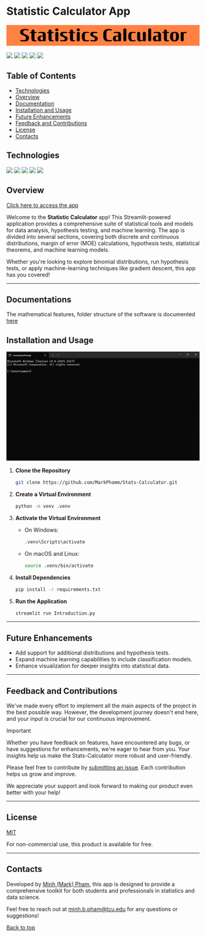 # Statistic Calculator App
<p align="center">
  <img src="Statistics_Calculator.png"/>
</p>
<p>
   <img src='https://img.shields.io/github/commit-activity/t/MarkPhamm/Stats-Calculator/main'>
   <img src='https://img.shields.io/github/created-at/MarkPhamm/Stats-Calculator'>
   <img src='https://img.shields.io/github/last-commit/MarkPhamm/Stats-Calculator'>
   <img src='https://img.shields.io/github/languages/count/MarkPhamm/Stats-Calculator'>
   <img src='https://img.shields.io/github/contributors/markphamm/stats-calculator'>
</p>

## Table of Contents
- [Technologies](#technologies)
- [Overview](#overview)
- [Documentation](#documentations)
- [Installation and Usage](#installation-and-usage)
- [Future Enhancements](#future-enhancements)
- [Feedback and Contributions](#feedback-and-contributions)
- [License](#license)
- [Contacts](#contacts)

## Technologies
<p>
   <img src='https://img.shields.io/badge/Streamlit-black?style=for-the-badge&logo=streamlit&logoColor=%23FF4B4B&labelColor=black&color=%23FF4B4B&link=streamlit.io'>
   <img src='https://img.shields.io/badge/Python-black?style=for-the-badge&logo=python&logoColor=%233776AB&labelColor=black&color=%233776AB&link=https%3A%2F%2Fwww.python.org%2F'>
   <img src='https://img.shields.io/badge/NumPy-black?style=for-the-badge&logo=numpy&logoColor=%23013243&labelColor=white&color=%23013243&link=https%3A%2F%2Fnumpy.org%2F'>
   <img src='https://img.shields.io/badge/SciPy-black?style=for-the-badge&logo=scipy&logoColor=%238CAAE6&labelColor=black&color=%238CAAE6&link=https%3A%2F%2Fscipy.org%2F'>
   <img src='https://img.shields.io/badge/Sklearn-black?style=for-the-badge&logo=scikitlearn&logoColor=%23F7931E&labelColor=black&color=%23F7931E&link=https%3A%2F%2Fscikit-learn.org%2Fstable%2F'>
</p>

## Overview
[Click here to access the app](https://stats-calculator.streamlit.app/)


Welcome to the **Statistic Calculator** app! This Streamlit-powered application provides a comprehensive suite of statistical tools and models for data analysis, hypothesis testing, and machine learning. The app is divided into several sections, covering both discrete and continuous distributions, margin of error (MOE) calculations, hypothesis tests, statistical theorems, and machine learning models.

Whether you're looking to explore binomial distributions, run hypothesis tests, or apply machine-learning techniques like gradient descent, this app has you covered!

---

## Documentations

The mathematical features, folder structure of the software is documented [here](./documentation.md)

## Installation and Usage
![Tutorial GIF](./stats.gif)
1. **Clone the Repository**
   ```bash
   git clone https://github.com/MarkPhamm/Stats-Calculator.git
   ```

2. **Create a Virtual Environment**
   ```bash
   python -m venv .venv
   ```

3. **Activate the Virtual Environment**
   - On Windows:
     ```bash
     .venv\Scripts\activate
     ```
   - On macOS and Linux:
     ```bash
     source .venv/bin/activate
     ```

4. **Install Dependencies**
   ```bash
   pip install -r requirements.txt
   ```

5. **Run the Application**
   ```bash
   streamlit run Introduction.py
   ```
---

## Future Enhancements

- Add support for additional distributions and hypothesis tests.
- Expand machine learning capabilities to include classification models.
- Enhance visualization for deeper insights into statistical data.

---

## Feedback and Contributions

We've made every effort to implement all the main aspects of the project in the best possible way. However, the development journey doesn't end here, and your input is crucial for our continuous improvement.

> [!IMPORTANT]
> Whether you have feedback on features, have encountered any bugs, or have suggestions for enhancements, we're eager to hear from you. Your insights help us make the Stats-Calculator more robust and user-friendly.

Please feel free to contribute by [submitting an issue](https://github.com/MarkPhamm/Stats-Calculator/issues). Each contribution helps us grow and improve.

We appreciate your support and look forward to making our product even better with your help!

---

## License

[MIT](./LICENSE)

For non-commercial use, this product is available for free.

---

## Contacts

Developed by [Minh (Mark) Pham](https://www.linkedin.com/in/minhbphamm/), this app is designed to provide a comprehensive toolkit for both students and professionals in statistics and data science.

Feel free to reach out at [minh.b.pham@tcu.edu](mailto:minh.b.pham@tcu) for any questions or suggestions!

[Back to top](#top)

